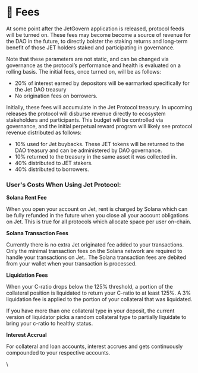 # 🛫 Fees

At some point after the JetGovern application is released, protocol feeds will be turned on. These fees may become become a source of revenue for the DAO in the future, to directly bolster the staking returns and long-term benefit of those JET holders staked and participating in governance.

Note that these parameters are not static, and can be changed via governance as the protocol’s performance and health is evaluated on a rolling basis. The initial fees, once turned on, will be as follows:

* 20% of interest earned by depositors will be earmarked specifically for the Jet DAO treasury
* No origination fees on borrowers.

Initially, these fees will accumulate in the Jet Protocol treasury. In upcoming releases the protocol will disburse revenue directly to ecosystem stakeholders and participants. This budget will be controlled via governance, and the initial perpetual reward program will likely see protocol revenue distributed as follows:

* 10% used for Jet buybacks. These JET tokens will be returned to the DAO treasury and can be administered by DAO governance.
* 10% returned to the treasury in the same asset it was collected in.
* 40% distributed to JET stakers.
* 40% distributed to borrowers.

### User's Costs When Using Jet Protocol:

**Solana Rent Fee**

When you open your account on Jet, rent is charged by Solana which can be fully refunded in the future when you close all your account obligations on Jet. This is true for all protocols which allocate space per user on-chain.

**Solana Transaction Fees**

Currently there is no extra Jet originated fee added to your transactions. Only the minimal transaction fees on the Solana network are required to handle your transactions on Jet.. The Solana transaction fees are debited from your wallet when your transaction is processed.

**Liquidation Fees**

When your C-ratio drops below the 125% threshold, a portion of the collateral position is liquidated to return your C-ratio to at least 125%. A 3% liquidation fee is applied to the portion of your collateral that was liquidated.

If you have more than one collateral type in your deposit, the current version of liquidator picks a random collateral type to partially liquidate to bring your c-ratio to healthy status.

**Interest Accrual**

For collateral and loan accounts, interest accrues and gets continuously compounded to your respective accounts.

\
